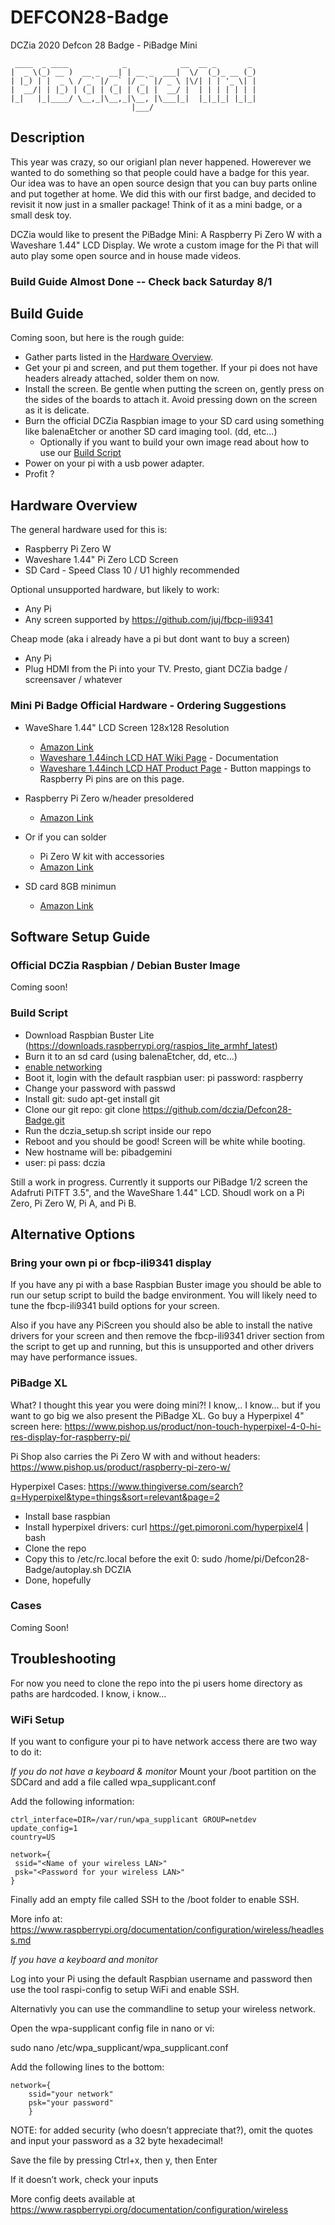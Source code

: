 # DEFCON28-Badge
DCZia 2020 Defcon 28 Badge - PiBadge Mini

```
 ____  _ ____            _            __  __ _       _ 
|  _ \(_) __ )  __ _  __| | __ _  ___|  \/  (_)_ __ (_)
| |_) | |  _ \ / _` |/ _` |/ _` |/ _ \ |\/| | | '_ \| |
|  __/| | |_) | (_| | (_| | (_| |  __/ |  | | | | | | |
|_|   |_|____/ \__,_|\__,_|\__, |\___|_|  |_|_|_| |_|_|
                           |___/                       
```

## Description
This year was crazy, so our origianl plan never happened. Howerever we wanted to do something so that people could have a badge for this year. Our idea was to have an open source design that you can buy parts online and put together at home. We did this with our first badge, and decided to revisit it now just in a smaller package! Think of it as a mini badge, or a small desk toy.

DCZia would like to present the PiBadge Mini: A Raspberry Pi Zero W with a Waveshare 1.44" LCD Display. We wrote a custom image for the Pi that will auto play some open source and in house made videos. 

### Build Guide Almost Done -- Check back Saturday 8/1

## Build Guide

Coming soon, but here is the rough guide:

* Gather parts listed in the [Hardware Overview](#hardware-overview).
* Get your pi and screen, and put them together. If your pi does not have headers already attached, solder them on now. 
* Install the screen. Be gentle when putting the screen on, gently press on the sides of the boards to attach it. Avoid pressing down on the screen as it is delicate.
* Burn the official DCZia Raspbian image to your SD card using something like balenaEtcher or another SD card imaging tool. (dd, etc...)
   * Optionally if you want to build your own image read about how to use our [Build Script](#build-script)
* Power on your pi with a usb power adapter.
* Profit ?

## Hardware Overview

The general hardware used for this is:
- Raspberry Pi Zero W
- Waveshare 1.44" Pi Zero LCD Screen
- SD Card - Speed Class 10 / U1 highly recommended

Optional unsupported hardware, but likely to work:
- Any Pi
- Any screen supported by https://github.com/juj/fbcp-ili9341 

Cheap mode (aka i already have a pi but dont want to buy a screen)
- Any Pi
- Plug HDMI from the Pi into your TV. Presto, giant DCZia badge / screensaver / whatever

### Mini Pi Badge Official Hardware - Ordering Suggestions

* WaveShare 1.44" LCD Screen 128x128 Resolution
  * [Amazon Link](https://www.amazon.com/waveshare-1-44inch-Interface-Direct-pluggable-Raspberry/dp/B077Z7DWW1/ref=sr_1_3?dchild=1&keywords=waveshare%2B1.44&qid=1595712958&sr=8-3&th=1)
  * [Waveshare 1.44inch LCD HAT Wiki Page](https://www.waveshare.com/wiki/1.44inch_LCD_HAT) - Documentation
  * [Waveshare 1.44inch LCD HAT Product Page](https://www.waveshare.com/1.44inch-lcd-hat.htm) - Button mappings to Raspberry Pi pins are on this page.

* Raspberry Pi Zero w/header presoldered
  * [Amazon Link](https://www.amazon.com/gp/product/B07W3GJTM1/ref=ox_sc_act_title_1?smid=A3B0XDFTVR980O&psc=1)

* Or if you can solder  
  * Pi Zero W kit with accessories
  * [Amazon Link](https://www.amazon.com/dp/B0748MPQT4?psc=1&pf_rd_p=0dd39e5f-9b69-4a93-972dfe359b592bc4&pf_rd_r=PXD8W6JGQPPXJ9604N51&pd_rd_wg=B8nLy&pd_rd_i=B0748MPQT4&pd_rd_w=Bfyr1&pd_rd_r=f901f48a-ab0e-4285-bbe7-2b7a721e479a&ref_=pd_luc_rh_crh_rh_sim_01_01_t_img_lh)

* SD card 8GB minimun
  * [Amazon Link](https://www.amazon.com/Sandisk-Ultra-Micro-UHS-I-Adapter/dp/B073K14CVB/ref=sr_1_3?dchild=1&keywords=micro+sd+8&qid=1595713435&s=electronics&sr=1-3)
  
## Software Setup Guide

### Official DCZia Raspbian / Debian Buster Image
  Coming soon!
  
### Build Script

* Download Raspbian Buster Lite (https://downloads.raspberrypi.org/raspios_lite_armhf_latest)
* Burn it to an sd card (using balenaEtcher, dd, etc...)
* [enable networking](#wifi-setup)
* Boot it, login with the default raspbian user: pi password: raspberry
* Change your password with passwd
* Install git: sudo apt-get install git
* Clone our git repo: git clone https://github.com/dczia/Defcon28-Badge.git
* Run the dczia_setup.sh script inside our repo 
* Reboot and you should be good! Screen will be white while booting.
* New hostname will be: pibadgemini 
* user: pi pass: dczia

Still a work in progress. Currently it supports our PiBadge 1/2 screen the Adafruti PiTFT 3.5", and the WaveShare 1.44" LCD. Shoudl work on a Pi Zero, Pi Zero W, Pi A, and Pi B.
  
## Alternative Options

### Bring your own pi or fbcp-ili9341 display
If you have any pi with a base Raspbian Buster image you should be able to run our setup script to build the badge environment. You will likely need to tune the fbcp-ili9341 build options for your screen. 

Also if you have any PiScreen you should also be able to install the native drivers for your screen and then remove the fbcp-ili9341 driver section from the script to get up and running, but this is unsupported and other drivers may have performance issues.

### PiBadge XL

What? I thought this year you were doing mini?! I know,.. I know... but if you want to go big we also present the PiBadge XL. Go buy a Hyperpixel 4" screen here:
https://www.pishop.us/product/non-touch-hyperpixel-4-0-hi-res-display-for-raspberry-pi/

Pi Shop also carries the Pi Zero W with and without headers: https://www.pishop.us/product/raspberry-pi-zero-w/

Hyperpixel Cases: https://www.thingiverse.com/search?q=Hyperpixel&type=things&sort=relevant&page=2

* Install base raspbian 
* Install hyperpixel drivers: curl https://get.pimoroni.com/hyperpixel4 | bash
* Clone the repo
* Copy this to /etc/rc.local before the exit 0: sudo /home/pi/Defcon28-Badge/autoplay.sh DCZIA
* Done, hopefully

### Cases
Coming Soon!

## Troubleshooting
For now you need to clone the repo into the pi users home directory as paths are hardcoded. I know, i know...


### WiFi Setup
If you want to configure your pi to have network access there are two way to do it:

*If you do not have a keyboard & monitor*
Mount your /boot partition on the SDCard and add a file called wpa_supplicant.conf

Add the following information:
```
ctrl_interface=DIR=/var/run/wpa_supplicant GROUP=netdev
update_config=1
country=US

network={
 ssid="<Name of your wireless LAN>"
 psk="<Password for your wireless LAN>"
}
```
Finally add an empty file called SSH to the /boot folder to enable SSH.

More info at: https://www.raspberrypi.org/documentation/configuration/wireless/headless.md

*If you have a keyboard and monitor*

Log into your Pi using the default Raspbian username and password then use the tool raspi-config to setup WiFi and enable SSH.

Alternativly you can use the commandline to setup your wireless network.

Open the wpa-supplicant config file in nano or vi:

sudo nano /etc/wpa_supplicant/wpa_supplicant.conf

Add the following lines to the bottom:
```
network={
    ssid="your network"
    psk="your password"
    }
```
NOTE: for added security (who doesn’t appreciate that?), omit the quotes and input your password as a 32 byte hexadecimal!

Save the file by pressing Ctrl+x, then y, then Enter

If it doesn’t work, check your inputs

More config deets available at https://www.raspberrypi.org/documentation/configuration/wireless
